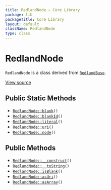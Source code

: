 ```yaml
---
title: RedlandNode — Core Library
package: lib
packageTitle: Core Library
layout: default
className: RedlandNode
type: class
---
```


# RedlandNode

<code>RedlandNode</code> is a class derived from <code><a href="RedlandBase">RedlandBase</a></code>.

<a href="https://github.com/eregansu/lib/blob/master/rdf/redland.php">View source</a>

## Public Static Methods

* <code><a href="RedlandNode%3A%3Ablank">RedlandNode::blank</a>()</code>
* <code><a href="RedlandNode%3A%3AblankId">RedlandNode::blankId</a>()</code>
* <code><a href="RedlandNode%3A%3Aliteral">RedlandNode::literal</a>()</code>
* <code><a href="RedlandNode%3A%3Auri">RedlandNode::uri</a>()</code>
* <code><a href="RedlandNode%3A%3Anode">RedlandNode::node</a>()</code>

## Public Methods

* <code><a href="RedlandNode%3A%3A__construct">RedlandNode::__construct</a>()</code>
* <code><a href="RedlandNode%3A%3A__toString">RedlandNode::__toString</a>()</code>
* <code><a href="RedlandNode%3A%3AisBlank">RedlandNode::isBlank</a>()</code>
* <code><a href="RedlandNode%3A%3AasUri">RedlandNode::asUri</a>()</code>
* <code><a href="RedlandNode%3A%3AasArray">RedlandNode::asArray</a>()</code>

